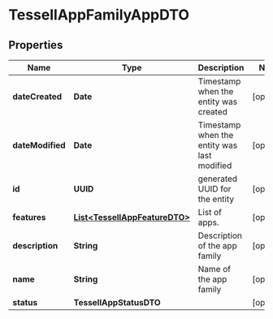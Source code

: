 

# TessellAppFamilyAppDTO


## Properties

Name | Type | Description | Notes
------------ | ------------- | ------------- | -------------
**dateCreated** | **Date** | Timestamp when the entity was created |  [optional]
**dateModified** | **Date** | Timestamp when the entity was last modified |  [optional]
**id** | **UUID** | generated UUID for the entity |  [optional]
**features** | [**List&lt;TessellAppFeatureDTO&gt;**](TessellAppFeatureDTO.md) | List of apps. |  [optional]
**description** | **String** | Description of the app family |  [optional]
**name** | **String** | Name of the app family |  [optional]
**status** | **TessellAppStatusDTO** |  |  [optional]



